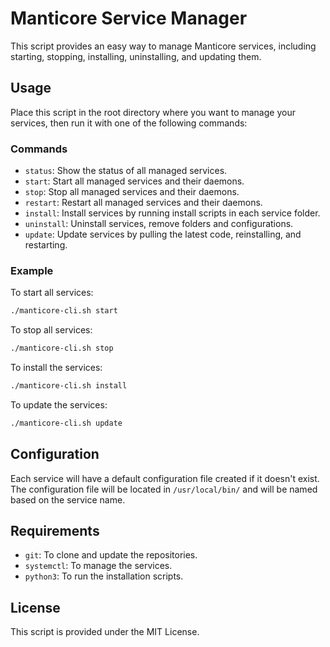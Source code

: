 # Manticore Service Manager

This script provides an easy way to manage Manticore services, including starting, stopping, installing, uninstalling, and updating them.

## Usage

Place this script in the root directory where you want to manage your services, then run it with one of the following commands:

### Commands

- `status`: Show the status of all managed services.
- `start`: Start all managed services and their daemons.
- `stop`: Stop all managed services and their daemons.
- `restart`: Restart all managed services and their daemons.
- `install`: Install services by running install scripts in each service folder.
- `uninstall`: Uninstall services, remove folders and configurations.
- `update`: Update services by pulling the latest code, reinstalling, and restarting.

### Example

To start all services:

```bash
./manticore-cli.sh start
```

To stop all services:

```bash
./manticore-cli.sh stop
```

To install the services:

```bash
./manticore-cli.sh install
```

To update the services:

```bash
./manticore-cli.sh update
```

## Configuration

Each service will have a default configuration file created if it doesn't exist. The configuration file will be located in `/usr/local/bin/` and will be named based on the service name.

## Requirements

- `git`: To clone and update the repositories.
- `systemctl`: To manage the services.
- `python3`: To run the installation scripts.

## License

This script is provided under the MIT License.
